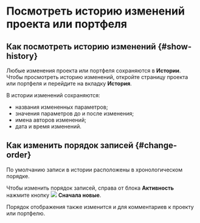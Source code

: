 # Посмотреть историю изменений проекта или портфеля

## Как посмотреть историю изменений {#show-history}

Любые изменения проекта или портфеля сохраняются в **Истории**. Чтобы просмотреть историю изменений, откройте страницу проекта или портфеля и перейдите на вкладку **История**.

В истории изменений сохраняются:

* названия измененных параметров;
* значения параметров до и после изменения;
* имена авторов изменений;
* дата и время изменений.

## Как изменить порядок записей {#change-order}

По умолчанию записи в истории расположены в хронологическом порядке. 

Чтобы изменить порядок записей, справа от блока **Активность** нажмите кнопку ![](../../_assets/tracker/svg/new-first.svg) **Сначала новые**.

Порядок отображения также изменится и для комментариев к проекту или портфелю.

